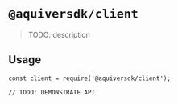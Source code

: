 # `@aquiversdk/client`

> TODO: description

## Usage

```
const client = require('@aquiversdk/client');

// TODO: DEMONSTRATE API
```
